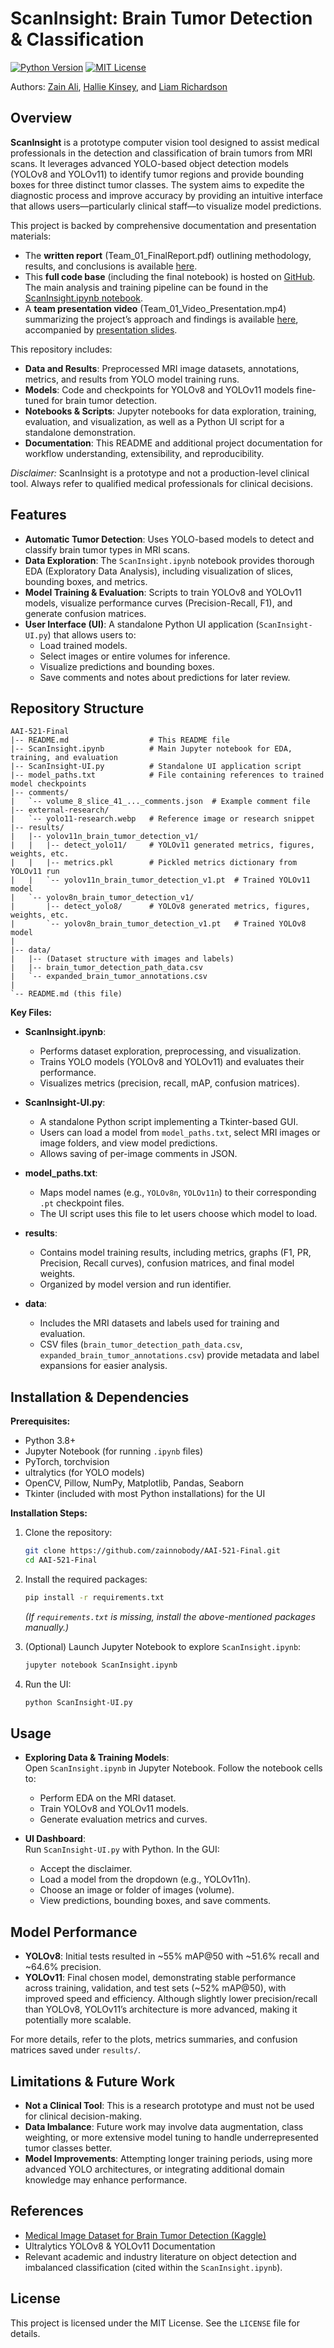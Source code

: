# ScanInsight: Brain Tumor Detection & Classification

[![Python Version](https://img.shields.io/badge/Python-3.8%2B-blue.svg)](https://www.python.org/)
[![MIT License](https://img.shields.io/badge/License-MIT-yellow.svg)](./LICENSE)

Authors: [Zain Ali](https://github.com/zainnobody), [Hallie Kinsey](https://github.com/halliekinsey), and [Liam Richardson](https://github.com/oliwansd)


## Overview

**ScanInsight** is a prototype computer vision tool designed to assist medical professionals in the detection and classification of brain tumors from MRI scans. It leverages advanced YOLO-based object detection models (YOLOv8 and YOLOv11) to identify tumor regions and provide bounding boxes for three distinct tumor classes. The system aims to expedite the diagnostic process and improve accuracy by providing an intuitive interface that allows users—particularly clinical staff—to visualize model predictions.

This project is backed by comprehensive documentation and presentation materials:
- The **written report** (Team_01_FinalReport.pdf) outlining methodology, results, and conclusions is available [here](https://docs.google.com/document/d/1Wc9xgoGkn9yrXyPmxzmy7rC9WnQwS3EanVA5cSMT1SQ/edit?usp=sharing).
- This **full code base** (including the final notebook) is hosted on [GitHub](https://github.com/zainnobody/AAI-521-Final). The main analysis and training pipeline can be found in the [ScanInsight.ipynb notebook](https://github.com/zainnobody/AAI-521-Final/blob/main/ScanInsight.ipynb).
- A **team presentation video** (Team_01_Video_Presentation.mp4) summarizing the project’s approach and findings is available [here](https://drive.google.com/file/d/1AhfSrMsqmyj2uoKmN0KADvaH49bWOU6U/view?usp=sharing), accompanied by [presentation slides](https://docs.google.com/presentation/d/1PwXq2o4taYhlvK3_erAVULdhh83SbpTKYSoR2wHVVuk/edit?usp=sharing).

This repository includes:

- **Data and Results**: Preprocessed MRI image datasets, annotations, metrics, and results from YOLO model training runs.
- **Models**: Code and checkpoints for YOLOv8 and YOLOv11 models fine-tuned for brain tumor detection.
- **Notebooks & Scripts**: Jupyter notebooks for data exploration, training, evaluation, and visualization, as well as a Python UI script for a standalone demonstration.
- **Documentation**: This README and additional project documentation for workflow understanding, extensibility, and reproducibility.

*Disclaimer:* ScanInsight is a prototype and not a production-level clinical tool. Always refer to qualified medical professionals for clinical decisions.

## Features

- **Automatic Tumor Detection**: Uses YOLO-based models to detect and classify brain tumor types in MRI scans.
- **Data Exploration**: The `ScanInsight.ipynb` notebook provides thorough EDA (Exploratory Data Analysis), including visualization of slices, bounding boxes, and metrics.
- **Model Training & Evaluation**: Scripts to train YOLOv8 and YOLOv11 models, visualize performance curves (Precision-Recall, F1), and generate confusion matrices.
- **User Interface (UI)**: A standalone Python UI application (`ScanInsight-UI.py`) that allows users to:
  - Load trained models.
  - Select images or entire volumes for inference.
  - Visualize predictions and bounding boxes.
  - Save comments and notes about predictions for later review.
  
## Repository Structure

```
AAI-521-Final
|-- README.md                  # This README file
|-- ScanInsight.ipynb          # Main Jupyter notebook for EDA, training, and evaluation
|-- ScanInsight-UI.py          # Standalone UI application script
|-- model_paths.txt            # File containing references to trained model checkpoints
|-- comments/
|   `-- volume_8_slice_41_..._comments.json  # Example comment file
|-- external-research/
|   `-- yolo11-research.webp   # Reference image or research snippet
|-- results/
|   |-- yolov11n_brain_tumor_detection_v1/
|   |   |-- detect_yolo11/     # YOLOv11 generated metrics, figures, weights, etc.
|   |   |-- metrics.pkl        # Pickled metrics dictionary from YOLOv11 run
|   |   `-- yolov11n_brain_tumor_detection_v1.pt  # Trained YOLOv11 model
|   `-- yolov8n_brain_tumor_detection_v1/
|       |-- detect_yolo8/      # YOLOv8 generated metrics, figures, weights, etc.
|       `-- yolov8n_brain_tumor_detection_v1.pt   # Trained YOLOv8 model
|
|-- data/
|   |-- (Dataset structure with images and labels)
|   |-- brain_tumor_detection_path_data.csv
|   `-- expanded_brain_tumor_annotations.csv
|
`-- README.md (this file)
```

**Key Files:**

- **ScanInsight.ipynb**:  
  - Performs dataset exploration, preprocessing, and visualization.
  - Trains YOLO models (YOLOv8 and YOLOv11) and evaluates their performance.
  - Visualizes metrics (precision, recall, mAP, confusion matrices).
  
- **ScanInsight-UI.py**:  
  - A standalone Python script implementing a Tkinter-based GUI.
  - Users can load a model from `model_paths.txt`, select MRI images or image folders, and view model predictions.
  - Allows saving of per-image comments in JSON.

- **model_paths.txt**:  
  - Maps model names (e.g., `YOLOv8n`, `YOLOv11n`) to their corresponding `.pt` checkpoint files.
  - The UI script uses this file to let users choose which model to load.

- **results**:  
  - Contains model training results, including metrics, graphs (F1, PR, Precision, Recall curves), confusion matrices, and final model weights.
  - Organized by model version and run identifier.

- **data**:  
  - Includes the MRI datasets and labels used for training and evaluation.
  - CSV files (`brain_tumor_detection_path_data.csv`, `expanded_brain_tumor_annotations.csv`) provide metadata and label expansions for easier analysis.

## Installation & Dependencies

**Prerequisites:**

- Python 3.8+  
- Jupyter Notebook (for running `.ipynb` files)  
- PyTorch, torchvision  
- ultralytics (for YOLO models)  
- OpenCV, Pillow, NumPy, Matplotlib, Pandas, Seaborn  
- Tkinter (included with most Python installations) for the UI

**Installation Steps:**

1. Clone the repository:
   ```bash
   git clone https://github.com/zainnobody/AAI-521-Final.git
   cd AAI-521-Final
   ```

2. Install the required packages:
   ```bash
   pip install -r requirements.txt
   ```
   *(If `requirements.txt` is missing, install the above-mentioned packages manually.)*

3. (Optional) Launch Jupyter Notebook to explore `ScanInsight.ipynb`:
   ```bash
   jupyter notebook ScanInsight.ipynb
   ```

4. Run the UI:
   ```bash
   python ScanInsight-UI.py
   ```

## Usage

- **Exploring Data & Training Models**:  
  Open `ScanInsight.ipynb` in Jupyter Notebook. Follow the notebook cells to:
  - Perform EDA on the MRI dataset.
  - Train YOLOv8 and YOLOv11 models.
  - Generate evaluation metrics and curves.

- **UI Dashboard**:  
  Run `ScanInsight-UI.py` with Python. In the GUI:
  - Accept the disclaimer.
  - Load a model from the dropdown (e.g., YOLOv11n).
  - Choose an image or folder of images (volume).
  - View predictions, bounding boxes, and save comments.

## Model Performance

- **YOLOv8**: Initial tests resulted in ~55% mAP@50 with ~51.6% recall and ~64.6% precision.
- **YOLOv11**: Final chosen model, demonstrating stable performance across training, validation, and test sets (~52% mAP@50), with improved speed and efficiency. Although slightly lower precision/recall than YOLOv8, YOLOv11’s architecture is more advanced, making it potentially more scalable.

For more details, refer to the plots, metrics summaries, and confusion matrices saved under `results/`.

## Limitations & Future Work

- **Not a Clinical Tool**: This is a research prototype and must not be used for clinical decision-making.
- **Data Imbalance**: Future work may involve data augmentation, class weighting, or more extensive model tuning to handle underrepresented tumor classes better.
- **Model Improvements**: Attempting longer training periods, using more advanced YOLO architectures, or integrating additional domain knowledge may enhance performance.

## References

- [Medical Image Dataset for Brain Tumor Detection (Kaggle)](https://www.kaggle.com/datasets/pkdarabi/medical-image-dataset-brain-tumor-detection/data)
- Ultralytics YOLOv8 & YOLOv11 Documentation  
- Relevant academic and industry literature on object detection and imbalanced classification (cited within the `ScanInsight.ipynb`).

## License

This project is licensed under the MIT License. See the `LICENSE` file for details.

